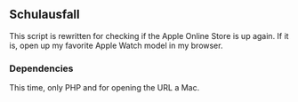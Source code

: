 ## Schulausfall

This script is rewritten for checking if the Apple Online Store is up again. If it is, open up my favorite Apple Watch model in my browser.

### Dependencies
This time, only PHP and for opening the URL a Mac.